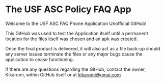 # The USF ASC Policy FAQ App
Welcome to the USF ASC FAQ Phone Application Unofficial GitHub!

This GitHub was used to test the Application itself until a permanent location for the files itself was chosen and an apk was created.

Once the final product is delivered, it will also act as a file back-up should any server issues terminate the files or any major bugs cause the application to cease functioning. 

If there are any questions regarding the GitHub, contact the owner, Kikaromi, within GitHub itself or at kikaromi@gmai.com 
